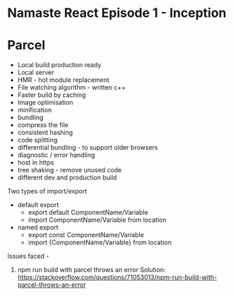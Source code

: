 # Namaste React Episode 1 - Inception



# Parcel
- Local build production ready
- Local server
- HMR - hot module replacement
- File watching algorithm - written c++
- Faster build by caching
- Image optimisation
- minification 
- bundling
- compress the file
- consistent hashing
- code splitting
- differential bundling - to support older browsers
- diagnostic / error handling 
- host in https
- tree shaking - remove unused code 
- different dev and production build

Two types of import/export
 - default export 
    - export default ComponentName/Variable
    - import ComponentName/Variable from location
 - named export
    - export const ComponentName/Variable
    - import {ComponentName/Variable} from location

Issues faced - 
1. npm run build with parcel throws an error
Solution: https://stackoverflow.com/questions/71053013/npm-run-build-with-parcel-throws-an-error
